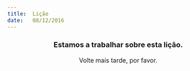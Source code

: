 ```yaml
---
title:  Lição
date:   08/12/2016
---
```


### <center>Estamos a trabalhar sobre esta lição.</center>
<center>Volte mais tarde, por favor.</center>